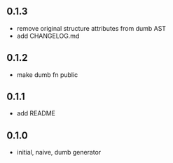 ## 0.1.3

- remove original structure attributes from dumb AST
- add CHANGELOG.md

## 0.1.2

- make dumb fn public

## 0.1.1

- add README

## 0.1.0

- initial, naive, dumb generator